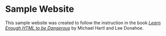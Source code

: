 # Sample Website

This sample website was created to follow the instruction in the book [*Learn Enough HTML to be Dangerous*](https://www.learnenough.com/html-tutorial) by Michael Hartl and Lee Donahoe.
